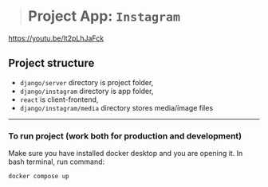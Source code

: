 > # Project App: `Instagram`

https://youtu.be/lt2pLhJaFck

## Project structure

- `django/server` directory is project folder,   
- `django/instagram` directory is app folder,   
- `react` is client-frontend,   
- `django/instagram/media` directory stores media/image files  

________________

### To run project (work both for production and development) 
Make sure you have installed docker desktop and you are opening it. In bash terminal, run command:   
```sh
docker compose up
```


<!-- 
#### Setup backend
- In `django directory` on terminal i (if `npm` and `python` was installed):  
    - **Create python visual environment and activate it**.   
    After that, run:  

        ```js
        npm run setup-project
        npm install concurrently
        ```
This command will trigger `pip install` and `npm install`, `npm run build` for both of server and client.

> Open package.jon and refer to scripts for more details  

________________

#### Setup frontend
**This project's frontend version run on `node@18.12.1` and `npm@9.2.0`**  
> ### If your engine has different version and project cannot run after finishing other below steps. Try to change your nodejs and npm version by following steps of `setup frontend`

- Install node version manager  
    > https://www.freecodecamp.org/news/node-version-manager-nvm-install-guide/

- Install `node@18.12.1` by `nvm`   
    ```nodejs
    nvm install v18.12.1
    nvm use v18.12.1
    ```
- `npm@9.2.0` need to be installed globally, if you have different version npm, you might need to uninstall it first. 
Locate to directory `./instagram/client/` just in case need to install some package which are not installed automatically

_______________

## To run project (for both client and server simultaneously, for development)  

on terminal in `root directory`, run (if `npm` was installed):  

- On `windows`:
    ```js
    npm start
    ```

- On `ubuntu`:
    ```js
    npm run start-ubuntu
    ```
________________
## Run server only (production)

on terminal in `root directory`, run:  

For `windows`:  
```py
python manage.py runserver --insecure
```

For 'ubuntu':

```py
python3 manage.py runserver --insecure
```
Add `--insecure` if in `server/settings.py`, `DEBUG=False`

________________
## Run server and client separately or more details about setup and operate command

> Open package.jon and refer to scripts


________________
## For deployment on Render

https://render.com/docs/deploy-django

Refer to `render.yaml`, `build.sh`, `server/wsgi.py`, `instagram/management`, `server/settings.py`, `server/urls.py`

Remember to create `.env` file in `root directory` and define `SUPERUSER_NAME`, `SUPERUSER_PASSWORD`, `SUPERUSER_EMAIL` to create `superuser`  

_________

Modify Image path need to change in `settings.py`, `instagram/views.py`, `client/src/context/appContext.js`, `instagram/models.py`, `server/urls.py`  

  
Default hostname for development is `http:127.0.0.1:8000`  

If login in `http:127.0.0.1:8000/admin` and `http:localhost:8000/admin` with the same account with the same time. Then only can login in `http:127.0.0.1:8000` with that account.  

UserViewSet used for register need won't allow register if set permission_classes to permissions.IsAuthenticated  

Cannot register if admin is login  
 -->
